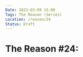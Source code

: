 ```yaml
---
Date: 2023-03-09 15:00
Tags: The Reason (Series)
Location: /reason/24
Status: Draft
---
```


# The Reason #24: